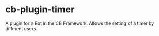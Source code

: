 # cb-plugin-timer

A plugin for a Bot in the CB Framework. Allows the setting of a timer by different users.
